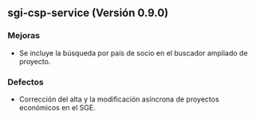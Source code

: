 ## sgi-csp-service (Versión 0.9.0)

### Mejoras
* Se incluye la búsqueda por país de socio en el buscador ampliado de proyecto.

### Defectos
* Corrección del alta y la modificación asíncrona de proyectos económicos en el SGE.
